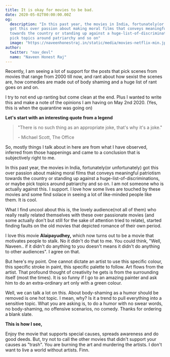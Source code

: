 ```yaml
---
title: It is okay for movies to be bad.
date: 2020-05-02T00:00:00.00Z
og:
  description: "In this past year, the movies in India, fortunately(or unfortunately)
  got this over passion about making moral films that conveys meaningful patriotism
  towards the country or standing up against a huge-list-of-discriminations, or maybe
  pick topics around patriarchy and so on"
  image: "https://naveenhonestraj.in/static/media/movies-netflix-min.jpg"
author:
  twitter: "nav_devl"
  name: "Naveen Honest Raj"
---
```

Recently, I am seeing a lot of support for the posts that pick scenes from movies that range from 2000 till now, and rant about how sexist the scenes are, how comedies are made out of body shaming and a huge list of rant goes on and on.

I try to not end up ranting but come clean at the end. Plus I wanted to write this and make a note of the opinions I am having on May 2nd 2020. (Yes, this is when the quarantine was going on)

**Let's start with an interesting quote from a legend**

> "There is no such thing as an appropriate joke, that's why it's a joke."
>
> \- Michael Scott, The Office

So, mostly things I talk about in here are from what I have observed, inferred from those happenings and came to a conclusion that is subjectively right to me.

In this past year, the movies in India, fortunately(or unfortunately) got this over passion about making moral films that conveys meaningful patriotism towards the country or standing up against a huge-list-of-discriminations, or maybe pick topics around patriarchy and so on. I am not someone who is actually against this. I support. I love how some lives are touched by these movies and some find solace in seeing a lot of like-minded people like them. It is cool.

What I find uncool about this is, the lovely audience(not all of them) who really really related themselves with these over passionate movies (and some actually don't but still for the sake of attention tried to relate), started finding faults on the old movies that depicted romance of their own period.

I love this movie **Alaipayudhey,** which now turns out to be a movie that motivates people to stalk. No it didn't do that to me. You could think, "Well, Naveen.. if it didn't do anything to you doesn't means it didn't do anything to other audiences". I agree on that. 

But here's my point. One cannot dictate an artist to use this specific colour, this specific stroke in paint, this specific palette to follow. Art flows from the artist. That profound thought of creativity he gets is from the surrounding itself (most the times). It is so funny if I go to an amazing painter and ask him to do an extra-ordinary art only with a green colour. 

Well, we can talk a lot on this. About body-shaming as a humor should be removed is one hot topic. I mean, why? Is it a trend to pull everything into a sensitive topic. What you are asking is, to do a humor with no swear words, no body-shaming, no offensive scenarios, no comedy.  Thanks for ordering a blank slate.

**This is how I see,**

Enjoy the movie that supports special causes, spreads awareness and do good deeds. But, try not to call the other movies that didn't support your causes as "trash". You are burning the art and murdering the artists. I don't want to live a world without artists. Finn.
